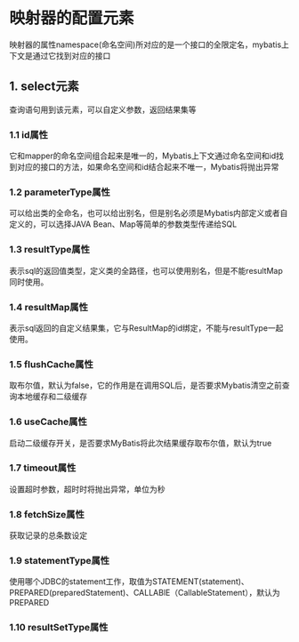 # 映射器的配置元素
映射器<mapper>的属性namespace(命名空间)所对应的是一个接口的全限定名，mybatis上下文是通过它找到对应的接口

## 1. select元素 
查询语句用到该元素，可以自定义参数，返回结果集等

### 1.1 id属性
它和mapper的命名空间组合起来是唯一的，Mybatis上下文通过命名空间和id找到对应的接口的方法，如果命名空间和id结合起来不唯一，Mybatis将抛出异常

### 1.2 parameterType属性
可以给出类的全命名，也可以给出别名，但是别名必须是Mybatis内部定义或者自定义的，可以选择JAVA Bean、Map等简单的参数类型传递给SQL

### 1.3 resultType属性
表示sql的返回值类型，定义类的全路径，也可以使用别名，但是不能resultMap同时使用。

### 1.4 resultMap属性
表示sql返回的自定义结果集，它与ResultMap的id绑定，不能与resultType一起使用。

### 1.5 flushCache属性
取布尔值，默认为false，它的作用是在调用SQL后，是否要求Mybatis清空之前查询本地缓存和二级缓存

### 1.6 useCache属性
启动二级缓存开关，是否要求MyBatis将此次结果缓存取布尔值，默认为true

### 1.7 timeout属性
设置超时参数，超时时将抛出异常，单位为秒

### 1.8 fetchSize属性
获取记录的总条数设定

### 1.9 statementType属性
使用哪个JDBC的statement工作，取值为STATEMENT(statement)、PREPARED(preparedStatement)、CALLABlE（CallableStatement），默认为PREPARED

### 1.10 resultSetType属性



